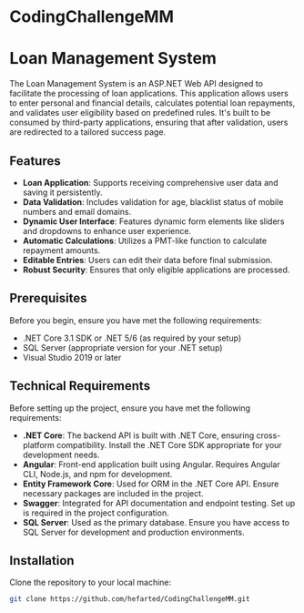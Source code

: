 # CodingChallengeMM

# Loan Management System

The Loan Management System is an ASP.NET Web API designed to facilitate the processing of loan applications. This application allows users to enter personal and financial details, calculates potential loan repayments, and validates user eligibility based on predefined rules. It's built to be consumed by third-party applications, ensuring that after validation, users are redirected to a tailored success page.

## Features

- **Loan Application**: Supports receiving comprehensive user data and saving it persistently.
- **Data Validation**: Includes validation for age, blacklist status of mobile numbers and email domains.
- **Dynamic User Interface**: Features dynamic form elements like sliders and dropdowns to enhance user experience.
- **Automatic Calculations**: Utilizes a PMT-like function to calculate repayment amounts.
- **Editable Entries**: Users can edit their data before final submission.
- **Robust Security**: Ensures that only eligible applications are processed.

## Prerequisites

Before you begin, ensure you have met the following requirements:
- .NET Core 3.1 SDK or .NET 5/6 (as required by your setup)
- SQL Server (appropriate version for your .NET setup)
- Visual Studio 2019 or later

## Technical Requirements

Before setting up the project, ensure you have met the following requirements:
- **.NET Core**: The backend API is built with .NET Core, ensuring cross-platform compatibility. Install the .NET Core SDK appropriate for your development needs.
- **Angular**: Front-end application built using Angular. Requires Angular CLI, Node.js, and npm for development.
- **Entity Framework Core**: Used for ORM in the .NET Core API. Ensure necessary packages are included in the project.
- **Swagger**: Integrated for API documentation and endpoint testing. Set up is required in the project configuration.
- **SQL Server**: Used as the primary database. Ensure you have access to SQL Server for development and production environments.

## Installation

Clone the repository to your local machine:

```bash
git clone https://github.com/hefarted/CodingChallengeMM.git
